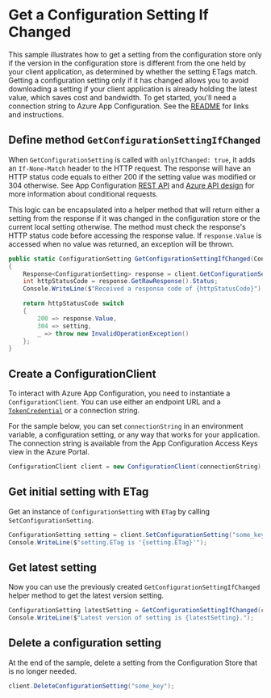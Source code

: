 # Get a Configuration Setting If Changed

This sample illustrates how to get a setting from the configuration store only if the version in the configuration store is different from the one held by your client application, as determined by whether the setting ETags match. Getting a configuration setting only if it has changed allows you to avoid downloading a setting if your client application is already holding the latest value, which saves cost and bandwidth. To get started, you'll need a connection string to Azure App Configuration. See the [README](https://github.com/Azure/azure-sdk-for-net/blob/master/sdk/appconfiguration/Azure.Data.AppConfiguration/README.md) for links and instructions.

## Define method `GetConfigurationSettingIfChanged`

When `GetConfigurationSetting` is called with `onlyIfChanged: true`, it adds an `If-None-Match` header to the HTTP request. The response will have an HTTP status code equals to either 200 if the setting value was modified or 304 otherwise. See App Configuration [REST API](https://github.com/Azure/AppConfiguration/blob/master/docs/REST/kv.md#get-conditionally) and [Azure API design](https://azure.github.io/azure-sdk/general_design.html#conditional-requests) for more information about conditional requests.

This logic can be encapsulated into a helper method that will return either a setting from the response if it was changed in the configuration store or the current local setting otherwise. The method must check the response's HTTP status code before accessing the response value. If `response.Value` is accessed when no value was returned, an exception will be thrown.

```C# Snippet:AzConfigSample5_GetConfigurationSettingIfChanged
public static ConfigurationSetting GetConfigurationSettingIfChanged(ConfigurationClient client, ConfigurationSetting setting)
{
    Response<ConfigurationSetting> response = client.GetConfigurationSetting(setting, onlyIfChanged: true);
    int httpStatusCode = response.GetRawResponse().Status;
    Console.WriteLine($"Received a response code of {httpStatusCode}");

    return httpStatusCode switch
    {
        200 => response.Value,
        304 => setting,
        _ => throw new InvalidOperationException()
    };
}
```

## Create a ConfigurationClient

To interact with Azure App Configuration, you need to instantiate a `ConfigurationClient`. You can use either an endpoint URL and a [`TokenCredential`](https://github.com/Azure/azure-sdk-for-net/blob/master/sdk/identity/Azure.Identity/README.md#credentials) or a connection string.
 
For the sample below, you can set `connectionString` in an environment variable, a configuration setting, or any way that works for your application. The connection string is available from the App Configuration Access Keys view in the Azure Portal.

```C# Snippet:AzConfigSample5_CreateConfigurationClient
ConfigurationClient client = new ConfigurationClient(connectionString);
```

## Get initial setting with ETag

Get an instance of `ConfigurationSetting` with `ETag` by calling `SetConfigurationSetting`. 

```C# Snippet:AzConfigSample5_SetConfigurationSetting
ConfigurationSetting setting = client.SetConfigurationSetting("some_key", "initial_value");
Console.WriteLine($"setting.ETag is '{setting.ETag}'");
```

## Get latest setting

Now you can use the previously created `GetConfigurationSettingIfChanged` helper method to get the latest version setting.

```C# Snippet:AzConfigSample5_GetLatestConfigurationSetting
ConfigurationSetting latestSetting = GetConfigurationSettingIfChanged(client, setting);
Console.WriteLine($"Latest version of setting is {latestSetting}.");
```

## Delete a configuration setting

At the end of the sample, delete a setting from the Configuration Store that is no longer needed.

```C# Snippet:AzConfigSample5_DeleteConfigurationSetting
client.DeleteConfigurationSetting("some_key");
```
